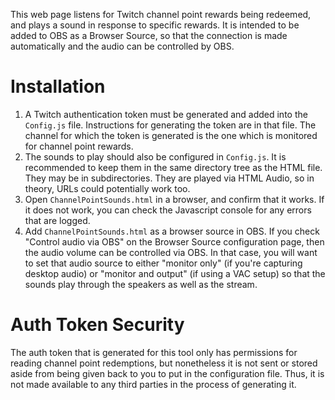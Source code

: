 This web page listens for Twitch channel point rewards being redeemed, and plays a sound in response to specific rewards. It is intended to be added to OBS as a Browser Source, so that the connection is made automatically and the audio can be controlled by OBS.

# Installation

1. A Twitch authentication token must be generated and added into the `Config.js` file. Instructions for generating the token are in that file. The channel for which the token is generated is the one which is monitored for channel point rewards.
2. The sounds to play should also be configured in `Config.js`. It is recommended to keep them in the same directory tree as the HTML file. They may be in subdirectories. They are played via HTML Audio, so in theory, URLs could potentially work too.
3. Open `ChannelPointSounds.html` in a browser, and confirm that it works. If it does not work, you can check the Javascript console for any errors that are logged.
4. Add `ChannelPointSounds.html` as a browser source in OBS. If you check "Control audio via OBS" on the Browser Source configuration page, then the audio volume can be controlled via OBS. In that case, you will want to set that audio source to either "monitor only" (if you're capturing desktop audio) or "monitor and output" (if using a VAC setup) so that the sounds play through the speakers as well as the stream.

# Auth Token Security

The auth token that is generated for this tool only has permissions for reading channel point redemptions, but nonetheless it is not sent or stored aside from being given back to you to put in the configuration file. Thus, it is not made available to any third parties in the process of generating it.
